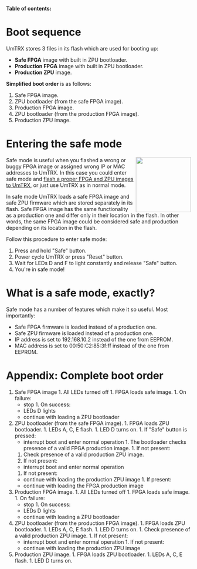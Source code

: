 **Table of contents:**


# Boot sequence #

UmTRX stores 3 files in its flash which are used for booting up:
  * **Safe FPGA** image with built in ZPU bootloader.
  * **Production FPGA** image with built in ZPU bootloader.
  * **Production ZPU** image.

**Simplified boot order** is as follows:
  1. Safe FPGA image.
  1. ZPU bootloader (from the safe FPGA image).
  1. Production FPGA image.
  1. ZPU bootloader (from the production FPGA image).
  1. Production ZPU image.

# Entering the safe mode #

<a href='http://wiki.umtrx.googlecode.com/hg/images/documentation/safe-reset-buttons.jpg'><img src='http://wiki.umtrx.googlecode.com/hg/images/documentation/safe-reset-buttons.jpg' align='right' width='150px' /></a>
Safe mode is useful when you flashed a wrong or buggy FPGA image or assigned wrong IP or MAC addresses to UmTRX. In this case you could enter safe mode and [flash a proper FPGA and ZPU images to UmTRX](FlashingUmTRX.md), or just use UmTRX as in normal mode.

In safe mode UmTRX loads a safe FPGA image and safe ZPU firmware which are stored separately in its flash. Safe FPGA image has the same functionality as a production one and differ only in their location in the flash. In other words, the same FPGA image could be considered safe and production depending on its location in the flash.

Follow this procedure to enter safe mode:
  1. Press and hold "Safe" button.
  1. Power cycle UmTRX or press "Reset" button.
  1. Wait for LEDs D and F to light constantly and release "Safe" button.
  1. You're in safe mode!

# What is a safe mode, exactly? #

Safe mode has a number of features which make it so useful. Most importantly:

  * Safe FPGA firmware is loaded instead of a production one.
  * Safe ZPU firmware is loaded instead of a production one.
  * IP address is set to 192.168.10.2 instead of the one from EEPROM.
  * MAC address is set to 00:50:C2:85:3f:ff instead of the one from EEPROM.

# Appendix: Complete boot order #

  1. Safe FPGA image
    1. All LEDs turned off
    1. FPGA loads safe image.
    1. On failure:
      * stop
    1. On success:
      * LEDs D lights
      * continue with loading a ZPU bootloader
  1. ZPU bootloader (from the safe FPGA image).
    1. FPGA loads ZPU bootloader.
    1. LEDs A, C, E flash.
    1. LED D turns on.
    1. If "Safe" button is pressed:
      * interrupt boot and enter normal operation
    1. The bootloader checks presence of a valid FPGA production image.
    1. If not present:
      1. Check presence of a valid production ZPU image.
      1. If not present:
        * interrupt boot and enter normal operation
      1. If not present:
        * continue with loading the production ZPU image
    1. If present:
      * continue with loading the FPGA production image
  1. Production FPGA image.
    1. All LEDs turned off
    1. FPGA loads safe image.
    1. On failure:
      * stop
    1. On success:
      * LEDs D lights
      * continue with loading a ZPU bootloader
  1. ZPU bootloader (from the production FPGA image).
    1. FPGA loads ZPU bootloader.
    1. LEDs A, C, E flash.
    1. LED D turns on.
    1. Check presence of a valid production ZPU image.
    1. If not present:
      * interrupt boot and enter normal operation
    1. If not present:
      * continue with loading the production ZPU image
  1. Production ZPU image.
    1. FPGA loads ZPU bootloader.
    1. LEDs A, C, E flash.
    1. LED D turns on.
